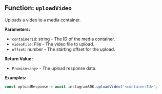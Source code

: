 ## Function: `uploadVideo`

Uploads a video to a media container.

**Parameters:**

- `containerId`: string - The ID of the media container.
- `videoFile`: File - The video file to upload.
- `offset`: number - The starting offset for the upload.

**Return Value:**

- `Promise<any>` - The upload response data.

**Examples:**

```typescript
const uploadResponse = await instagramSDK.uploadVideo('<containerId>', new File([''], 'video.mp4'), 0);
```
